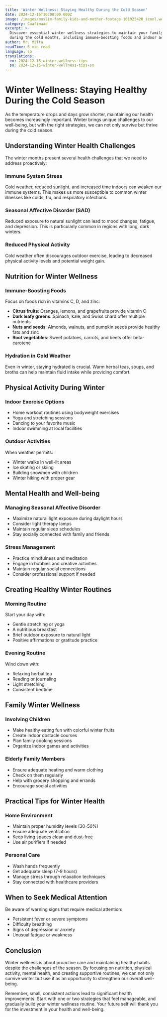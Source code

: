 ```yaml
---
title: 'Winter Wellness: Staying Healthy During the Cold Season'
date: 2024-12-15T10:00:00.000Z
image: /images/muslim-family-kids-and-mother-footage-101925428_iconl.webp
category: Caafimaad
excerpt: >-
  Discover essential winter wellness strategies to maintain your family's health
  during the cold months, including immune-boosting foods and indoor activities.
author: Mr. Mifta
readTime: 6 min read
language: so
translations:
  en: 2024-12-15-winter-wellness-tips
  so: 2024-12-15-winter-wellness-tips-so
---
```


# Winter Wellness: Staying Healthy During the Cold Season

As the temperature drops and days grow shorter, maintaining our health becomes increasingly important. Winter brings unique challenges to our well-being, but with the right strategies, we can not only survive but thrive during the cold season.

## Understanding Winter Health Challenges

The winter months present several health challenges that we need to address proactively:

### Immune System Stress
Cold weather, reduced sunlight, and increased time indoors can weaken our immune systems. This makes us more susceptible to common winter illnesses like colds, flu, and respiratory infections.

### Seasonal Affective Disorder (SAD)
Reduced exposure to natural sunlight can lead to mood changes, fatigue, and depression. This is particularly common in regions with long, dark winters.

### Reduced Physical Activity
Cold weather often discourages outdoor exercise, leading to decreased physical activity levels and potential weight gain.

## Nutrition for Winter Wellness

### Immune-Boosting Foods
Focus on foods rich in vitamins C, D, and zinc:

- **Citrus fruits**: Oranges, lemons, and grapefruits provide vitamin C
- **Dark leafy greens**: Spinach, kale, and Swiss chard offer multiple nutrients
- **Nuts and seeds**: Almonds, walnuts, and pumpkin seeds provide healthy fats and zinc
- **Root vegetables**: Sweet potatoes, carrots, and beets offer beta-carotene

### Hydration in Cold Weather
Even in winter, staying hydrated is crucial. Warm herbal teas, soups, and broths can help maintain fluid intake while providing comfort.

## Physical Activity During Winter

### Indoor Exercise Options
- Home workout routines using bodyweight exercises
- Yoga and stretching sessions
- Dancing to your favorite music
- Indoor swimming at local facilities

### Outdoor Activities
When weather permits:
- Winter walks in well-lit areas
- Ice skating or skiing
- Building snowmen with children
- Winter hiking with proper gear

## Mental Health and Well-being

### Managing Seasonal Affective Disorder
- Maximize natural light exposure during daylight hours
- Consider light therapy lamps
- Maintain regular sleep schedules
- Stay socially connected with family and friends

### Stress Management
- Practice mindfulness and meditation
- Engage in hobbies and creative activities
- Maintain regular social connections
- Consider professional support if needed

## Creating Healthy Winter Routines

### Morning Routine
Start your day with:
- Gentle stretching or yoga
- A nutritious breakfast
- Brief outdoor exposure to natural light
- Positive affirmations or gratitude practice

### Evening Routine
Wind down with:
- Relaxing herbal tea
- Reading or journaling
- Light stretching
- Consistent bedtime

## Family Winter Wellness

### Involving Children
- Make healthy eating fun with colorful winter fruits
- Create indoor obstacle courses
- Plan family cooking sessions
- Organize indoor games and activities

### Elderly Family Members
- Ensure adequate heating and warm clothing
- Check on them regularly
- Help with grocery shopping and errands
- Encourage social activities

## Practical Tips for Winter Health

### Home Environment
- Maintain proper humidity levels (30-50%)
- Ensure adequate ventilation
- Keep living spaces clean and dust-free
- Use air purifiers if needed

### Personal Care
- Wash hands frequently
- Get adequate sleep (7-9 hours)
- Manage stress through relaxation techniques
- Stay connected with healthcare providers

## When to Seek Medical Attention

Be aware of warning signs that require medical attention:
- Persistent fever or severe symptoms
- Difficulty breathing
- Signs of depression or anxiety
- Unusual fatigue or weakness

## Conclusion

Winter wellness is about proactive care and maintaining healthy habits despite the challenges of the season. By focusing on nutrition, physical activity, mental health, and creating supportive routines, we can not only survive winter but use it as an opportunity to strengthen our overall well-being.

Remember, small, consistent actions lead to significant health improvements. Start with one or two strategies that feel manageable, and gradually build your winter wellness routine. Your future self will thank you for the investment in your health and well-being.
